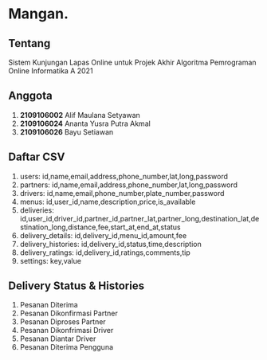 # Mangan.
## Tentang
Sistem Kunjungan Lapas Online untuk Projek Akhir Algoritma Pemrograman Online Informatika A 2021

## Anggota
1. **2109106002** Alif Maulana Setyawan
2. **2109106024** Ananta Yusra Putra Akmal
3. **2109106026** Bayu Setiawan

## Daftar CSV

1. users: id,name,email,address,phone_number,lat,long,password
1. partners: id,name,email,address,phone_number,lat,long,password
2. drivers: id,name,email,phone_number,plate_number,password
3. menus: id,user_id,name,description,price,is_available
4. deliveries: id,user_id,driver_id,partner_id,partner_lat,partner_long,destination_lat,destination_long,distance,fee,start_at,end_at,status
5. delivery_details: id,delivery_id,menu_id,amount,fee
6. delivery_histories: id,delivery_id,status,time,description
7. delivery_ratings: id,delivery_id,ratings,comments,tip
8. settings: key,value


## Delivery Status & Histories
1. Pesanan Diterima
2. Pesanan Dikonfirmasi Partner
3. Pesanan Diproses Partner
4. Pesanan Dikonfrimasi Driver
5. Pesanan Diantar Driver
6. Pesanan Diterima Pengguna